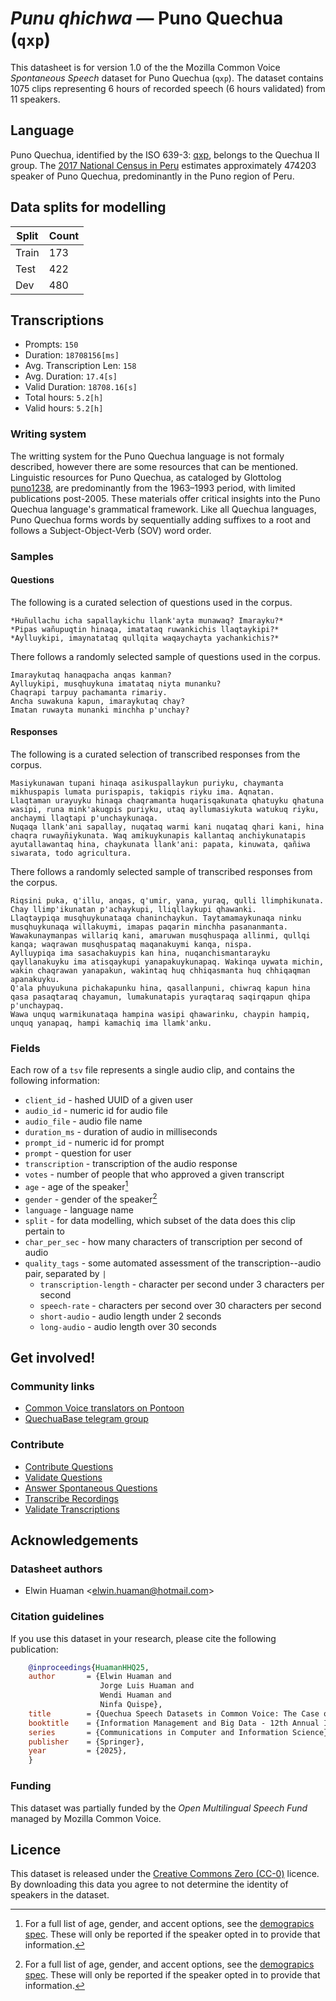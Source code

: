 # *Punu qhichwa* &mdash; Puno Quechua (`qxp`)
This datasheet is for version 1.0 of the the Mozilla Common Voice *Spontaneous Speech* dataset 
for Puno Quechua (`qxp`). The dataset contains 1075 clips representing 6 hours of recorded
speech (6 hours validated) from 11 speakers.

## Language
Puno Quechua, identified by the ISO 639-3: [qxp](https://iso639-3.sil.org/code/qxp), belongs to the Quechua II group. The [2017 National Census in Peru](https://www.gob.pe/en/535-check-results-of-the-2017-national-census) estimates approximately 474203 speaker of Puno Quechua, predominantly in the Puno region of Peru.
<!-- {{LANGUAGE_DESCRIPTION}} -->
<!-- Provide a brief (1-2 paragraph) description of your language -->

<!--[Not provided]
## Demographic information
The dataset includes the following distribution of age and gender.
[Not provided]-->
<!-- You can get a lot of the information in this section from https://analyzer.cv-toolbox.web.tr/browse -->

<!--[Not provided]
### Gender
Self-declared gender information, frequency refers to the number of clips annotated with this gender.
[Not provided]-->
<!-- {{GENDER_TABLE}} -->
<!-- @ AUTOMATICALLY GENERATED @ -->
<!-- | Gender | Frequency |
|--------|-----------|
| male, masculine | ? |
| undeclared | ? |
| female, feminine | ? | -->

<!--[Not provided]
### Age
Self-declared age information, frequency refers to the number of clips annotated with this age band.
[Not provided]-->
<!-- {{AGE_TABLE}} -->
<!-- @ AUTOMATICALLY GENERATED @ -->
<!-- | Age band | Frequency |
|----------|-----------|
| teens | ? |
| twenties | ? |
| thirties | ? |
| fourties | ? |
| fifties | ? |
   ...if other age ranges are present in your data, add rows... -->
   
## Data splits for modelling
 | Split | Count |
|-|-|
| Train | 173 |
| Test | 422 |
| Dev | 480 |
<!-- @ AUTOMATICALLY GENERATED @ -->

## Transcriptions
* Prompts: `150`
* Duration: `18708156[ms]`
* Avg. Transcription Len: `158`
* Avg. Duration: `17.4[s]`
* Valid Duration: `18708.16[s]`
* Total hours: `5.2[h]`
* Valid hours: `5.2[h]`
<!-- {{TRANSCRIPTIONS_DESCRIPTION}} -->
<!-- A description of the transcription system used -->

### Writing system
The writting system for the Puno Quechua language is not formaly described, however there are some resources that can be mentioned. Linguistic resources for Puno Quechua, as cataloged by Glottolog [puno1238](https://glottolog.org/resource/languoid/id/puno1238), are predominantly from the 1963–1993 period, with limited publications post-2005. These materials offer critical insights into the Puno Quechua language's grammatical framework. Like all Quechua languages, Puno Quechua forms words by sequentially adding suffixes to a root and follows a Subject-Object-Verb (SOV) word order.
<!-- {{WRITING_SYSTEM_DESCRIPTION}} -->
<!-- @ OPTIONAL @ -->
<!-- A description of the writing system (or writing systems) used in the text corpus -->

<!--[Not provided]
#### Symbol table
[Not provided]-->
<!-- {{ALPHABET_TABLE}} -->
<!-- @ OPTIONAL @ -->
<!-- If the writing system is alphabetic, you can include the valid alphabet here -->

<!--[Not provided]
#### Extralinguistic tags
[Not provided]-->

### Samples

#### Questions
The following is a curated selection of questions used in the corpus.
```
*Huñullachu icha sapallaykichu llank'ayta munawaq? Imarayku?*
*Pipas wañupuqtin hinaqa, imatataq ruwankichis llaqtaykipi?*
*Aylluykipi, imaynatataq qullqita waqaychayta yachankichis?*
```

There follows a randomly selected sample of questions used in the corpus.
```
Imaraykutaq hanaqpacha anqas kanman?
Aylluykipi, musqhuykuna imatataq niyta munanku?
Chaqrapi tarpuy pachamanta rimariy.
Ancha suwakuna kapun, imaraykutaq chay?
Imatan ruwayta munanki minchha p'unchay?
```
<!-- {{QUESTIONS_SAMPLE}} -->

#### Responses
The following is a curated selection of transcribed responses from the corpus.
```
Masiykunawan tupani hinaqa asikuspallaykun puriyku, chaymanta mikhuspapis lumata purispapis, takiqpis riyku ima. Aqnatan.
Llaqtaman urayuyku hinaqa chaqramanta huqarisqakunata qhatuyku qhatuna wasipi, runa mink'akuqpis puriyku, utaq ayllumasiykuta watukuq riyku, anchaymi llaqtapi p'unchaykunaqa.
Nuqaqa llank'ani sapallay, nuqataq warmi kani nuqataq qhari kani, hina chaqra ruwayñiykunata. Waq amikuykunapis kallantaq anchiykunatapis ayutallawantaq hina, chaykunata llank'ani: papata, kinuwata, qañiwa siwarata, todo agricultura.
```

There follows a randomly selected sample of transcribed responses from the corpus.
```
Riqsini puka, q'illu, anqas, q'umir, yana, yuraq, qulli llimphikunata. Chay llimp'ikunatan p'achaykupi, lliqllaykupi qhawanki.
Llaqtaypiqa musqhuykunataqa chaninchaykun. Taytamamaykunaqa ninku musqhuykunaqa willakuymi, imapas paqarin minchha pasananmanta. Wawakunaymanpas willariq kani, amaruwan musqhuspaqa allinmi, qullqi kanqa; waqrawan musqhuspataq maqanakuymi kanqa, nispa.
Aylluypiqa ima sasachakuypis kan hina, nuqanchismantarayku qayllanakuyku ima atisqaykupi yanapakuykunapaq. Wakinqa uywata michin, wakin chaqrawan yanapakun, wakintaq huq chhiqasmanta huq chhiqaqman apanakuyku.
Q'ala phuyukuna pichakapunku hina, qasallanpuni, chiwraq kapun hina qasa pasaqtaraq chayamun, lumakunatapis yuraqtaraq saqirqapun qhipa p'unchaypaq.
Wawa unquq warmikunataqa hampina wasipi qhawarinku, chaypin hampiq, unquq yanapaq, hampi kamachiq ima llamk'anku.
```
<!-- {{TRANSCRIPTIONS_SAMPLE}} -->

<!--[Not provided]
### Recommended post-processing
[Not provided]-->
<!-- {{RECOMMENDED_POSTPROCESSING_DESCRIPTION}} -->
<!-- @ OPTIONAL @ -->
<!-- What should people do before they use the data, for example Unicode normalisation or normalisation of extralinguistic tags -->

### Fields
Each row of a `tsv` file represents a single audio clip, and contains the following information:

* `client_id` - hashed UUID of a given user
* `audio_id` - numeric id for audio file
* `audio_file` - audio file name
* `duration_ms` - duration of audio in milliseconds
* `prompt_id` - numeric id for prompt
* `prompt` - question for user
* `transcription` - transcription of the audio response
* `votes` - number of people that who approved a given transcript
* `age` - age of the speaker[^1]
* `gender` - gender of the speaker[^1]
* `language` - language name
* `split` - for data modelling, which subset of the data does this clip pertain to
* `char_per_sec` - how many characters of transcription per second of audio
* `quality_tags` - some automated assessment of the transcription--audio pair, separated by `|`
   * `transcription-length` - character per second under 3 characters per second
   * `speech-rate` - characters per second over 30 characters per second
   * `short-audio` - audio length under 2 seconds
   * `long-audio` - audio length over 30 seconds

#### 
[^1]: For a full list of age, gender, and accent options, see the
[demograpics
spec](https://github.com/common-voice/common-voice/blob/main/web/src/stores/demographics.ts). These
will only be reported if the speaker opted in to provide that
information.

## Get involved!

### Community links
* [Common Voice translators on Pontoon](https://pontoon.mozilla.org/qxp/common-voice/contributors/)
* [QuechuaBase telegram group](https://t.me/QuechuaBase)
<!-- {{COMMUNITY_LINKS_LIST}} -->
<!-- @ OPTIONAL @ -->
<!-- Links to community chats / fora -->

<!--[Not provided]
### Discussions
[Not provided]-->
<!-- {{DISCUSSION_LINKS_LIST}} -->
<!-- @ OPTIONAL @ -->
<!-- Any links to discussions, for example on Discourse or other fora or blogs can be included here -->

### Contribute
* [Contribute Questions](https://commonvoice.mozilla.org/spontaneous-speech/beta/question)
* [Validate Questions](https://commonvoice.mozilla.org/spontaneous-speech/beta/validate)
* [Answer Spontaneous Questions](https://commonvoice.mozilla.org/spontaneous-speech/beta/prompts)
* [Transcribe Recordings](https://commonvoice.mozilla.org/spontaneous-speech/beta/transcribe)
* [Validate Transcriptions](https://commonvoice.mozilla.org/spontaneous-speech/beta/check-transcript)
<!-- {{CONTRIBUTE_LINKS_LIST}} -->
<!-- Here you can include links for how to contribute to the dataset -->

## Acknowledgements

### Datasheet authors
* Elwin Huaman &lt;elwin.huaman@hotmail.com&gt;
<!-- {{DATASHEET_AUTHORS_LIST}} -->
<!-- A list in the format of: Your Name &lt;email@email.com&gt; -->

### Citation guidelines
If you use this dataset in your research, please cite the following publication:

```bibtex
    @inproceedings{HuamanHHQ25,
    author       = {Elwin Huaman and
                    Jorge Luis Huaman and
                    Wendi Huaman and
                    Ninfa Quispe},
    title        = {Quechua Speech Datasets in Common Voice: The Case of Puno Quechua},
    booktitle    = {Information Management and Big Data - 12th Annual International Conference, SIMBig 2025, Lima, Peru, October 29-31, 2025, Proceedings},
    series       = {Communications in Computer and Information Science},  
    publisher    = {Springer},
    year         = {2025},
    }
```
<!-- {{CITATION_DESCRIPTION}} -->
<!-- @ OPTIONAL @ -->
<!-- If you published a paper and would like people to cite it, you can include the BiBTeX here -->
<!-- Submitted to SIMBig 2025 (Needs confirmation). -->

### Funding
This dataset was partially funded by the *Open Multilingual Speech Fund* managed by Mozilla Common Voice.
<!-- {{FUNDING_DESCRIPTION}} -->
<!-- @ OPTIONAL @ -->
<!-- If you received any funding, you can include the acknowledgement here -->

## Licence
This dataset is released under the [Creative Commons Zero (CC-0)](https://creativecommons.org/public-domain/cc0/) licence. By downloading this data
you agree to not determine the identity of speakers in the dataset.
